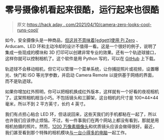 # 零号摄像机看起来很酷，运行起来也很酷

> 原文:[https://hack aday . com/2021/04/10/camera-zero-looks-cool-runs-cool/](https://hackaday.com/2021/04/10/camera-zero-looks-cool-runs-cool/)

如今，安全摄像头是一种商品，[但这并不意味着[edgett]使用 Pi Zero](https://www.thingiverse.com/thing:4819944) 、Arducam、LED 环和主动冷却的设计不值得一看。这是一个很好的例子，说明了集成一些现成的模块和 3D 打印可以创建非常专业的效果。还有一个轨迹球接口，这样你就可以控制相机了。这个软件是用 Python 写的，可以在 [GitHub](https://github.com/eat-sleep-code/camera.zero) 上下载。

轨迹球不会移动相机，但它可以管理一个菜单系统，让你捕捉照片或视频，设置曝光、快门和 ISO 等光学参数，并启动 Camera Remote 以提供基于网络的界面，而不是轨迹球。

如果你增加红外照明，你可以把相机换成红外版本，这样就有一个好看的夜视相机了。这架照相机相当小巧。不包括镜头和三脚架，这台相机的尺寸是 100×44×44 毫米，所以不到 2 平方英寸，长约 4 英寸。

我们有点担心粘合 LED 环，但话说回来，这些天我们的手机都粘在一起了，所以也许我们应该停止烦恼。不过，有一件事我们在两个网站上都没有看到，那就是用相机拍摄的照片。然而，[1200 万像素摄像头](https://hackaday.com/2018/11/13/esp8266-wi-fi-instant-camera-is-a-simple-shooter/)和优质镜头应该会做得很好。最近，我们甚至看到那个特殊的相机模块[与一台小得多的电脑](https://hackaday.com/2021/02/02/arducam-now-working-with-the-rpi-pico/)一起工作。